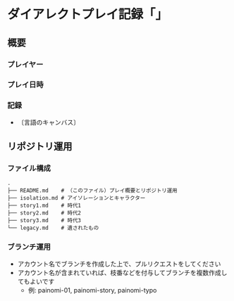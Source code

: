 # ダイアレクトプレイ記録「」

## 概要

### プレイヤー


### プレイ日時


### 記録

* 〔言語のキャンバス〕 


## リポジトリ運用

### ファイル構成

```
.
├── README.md    # （このファイル）プレイ概要とリポジトリ運用
├── isolation.md # アイソレーションとキャラクター
├── story1.md    # 時代1
├── story2.md    # 時代2
├── story3.md    # 時代3
└── legacy.md    # 遺されたもの
```

### ブランチ運用


* アカウント名でブランチを作成した上で、プルリクエストをしてください
* アカウント名が含まれていれば、枝番などを付与してブランチを複数作成してもよいです
  * 例: painomi-01, painomi-story, painomi-typo

